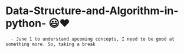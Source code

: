# Data-Structure-and-Algorithm-in-python- 😃:heart:

      


      - June 1 to understand upcoming concepts, I need to be good at something more. So, taking a break
